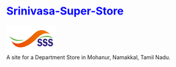 # <span style="color:blue;">Srinivasa-Super-Store</span>
<a target="_blank" href="https://kaveeshwar2k1.github.io/Srinivasa-Super-Store/"><img src="/SSS LOGO.png" height="75" width="130"></a><br>
A site for a Department Store in Mohanur, Namakkal, Tamil Nadu.
